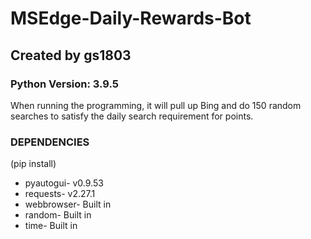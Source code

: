 # MSEdge-Daily-Rewards-Bot
## Created by gs1803
### Python Version: 3.9.5
When running the programming, it will pull up Bing and do 150 random searches to satisfy the daily search requirement for points. 

### DEPENDENCIES
(pip install)
* pyautogui- v0.9.53
* requests- v2.27.1
* webbrowser- Built in
* random- Built in
* time- Built in
